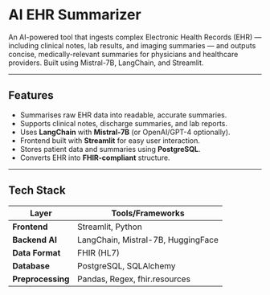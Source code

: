 # AI EHR Summarizer

An AI-powered tool that ingests complex Electronic Health Records (EHR) — including clinical notes, lab results, and imaging summaries — and outputs concise, medically-relevant summaries for physicians and healthcare providers. Built using Mistral-7B, LangChain, and Streamlit.

---

## Features

- Summarises raw EHR data into readable, accurate summaries.
- Supports clinical notes, discharge summaries, and lab reports.
- Uses **LangChain** with **Mistral-7B** (or OpenAI/GPT-4 optionally).
- Frontend built with **Streamlit** for easy user interaction.
- Stores patient data and summaries using **PostgreSQL**.
- Converts EHR into **FHIR-compliant** structure.

---

## Tech Stack

| Layer         | Tools/Frameworks                     |
|---------------|--------------------------------------|
| **Frontend**  | Streamlit, Python                    |
| **Backend AI**| LangChain, Mistral-7B, HuggingFace   |
| **Data Format**| FHIR (HL7)                         |
| **Database**  | PostgreSQL, SQLAlchemy              |
| **Preprocessing**| Pandas, Regex, fhir.resources    |
